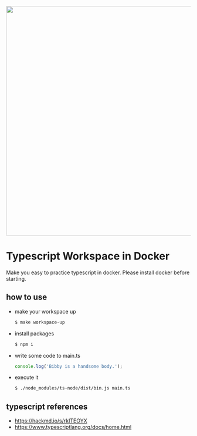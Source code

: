 <img width="624" alt="" src="https://user-images.githubusercontent.com/8520661/45342658-3104f180-b5d1-11e8-8a6f-05c4d9852d4b.png">

# Typescript Workspace in Docker

Make you easy to practice typescript in docker. Please install docker before starting.

## how to use

- make your workspace up

  ```bash
  $ make workspace-up
  ```

- install packages

  ```bash
  $ npm i
  ```

- write some code to main.ts
  
  ```javascript
  console.log('Bibby is a handsome body.');
  ```

- execute it

  ```bash
  $ ./node_modules/ts-node/dist/bin.js main.ts
  ```

## typescript references

- https://hackmd.io/s/rkITEOYX
- https://www.typescriptlang.org/docs/home.html
